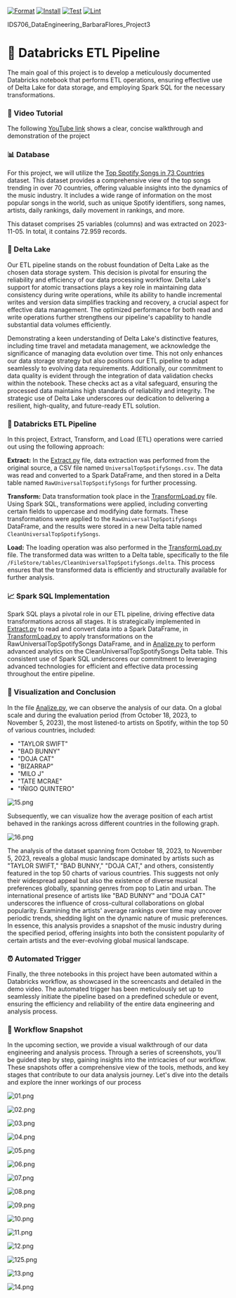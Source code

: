 [![Format](https://github.com/nogibjj/IDS706_DataEngineering_BarbaraFlores_Project3/actions/workflows/format.yml/badge.svg)](https://github.com/nogibjj/IDS706_DataEngineering_BarbaraFlores_Project3/actions/workflows/format.yml)
[![Install](https://github.com/nogibjj/IDS706_DataEngineering_BarbaraFlores_Project3/actions/workflows/install.yml/badge.svg)](https://github.com/nogibjj/IDS706_DataEngineering_BarbaraFlores_Project3/actions/workflows/install.yml)
[![Test](https://github.com/nogibjj/IDS706_DataEngineering_BarbaraFlores_Project3/actions/workflows/test.yml/badge.svg)](https://github.com/nogibjj/IDS706_DataEngineering_BarbaraFlores_Project3/actions/workflows/test.yml)
[![Lint](https://github.com/nogibjj/IDS706_DataEngineering_BarbaraFlores_Project3/actions/workflows/test.yml/badge.svg)](https://github.com/nogibjj/IDS706_DataEngineering_BarbaraFlores_Project3/actions/workflows/Lint.yml)



IDS706_DataEngineering_BarbaraFlores_Project3
# 📂  Databricks ETL Pipeline

The main goal of this project is to develop a meticulously documented Databricks notebook that performs ETL operations, ensuring effective use of Delta Lake for data storage, and employing Spark SQL for the necessary transformations.

### 🎥 Video Tutorial
The following [YouTube link](https://youtu.be/y9m9N-5twvY) shows a clear, concise walkthrough and demonstration of the project


### 📊 Database

For this project, we will utilize the [Top Spotify Songs in 73 Countries](https://www.kaggle.com/datasets/asaniczka/top-spotify-songs-in-73-countries-daily-updated/) dataset. This dataset provides a comprehensive view of the top songs trending in over 70 countries, offering valuable insights into the dynamics of the music industry. It includes a wide range of information on the most popular songs in the world, such as unique Spotify identifiers, song names, artists, daily rankings, daily movement in rankings, and more.

This dataset comprises 25 variables (columns) and was extracted on 2023-11-05. In total, it contains 72.959 records.

### 🚀 Delta Lake

Our ETL pipeline stands on the robust foundation of Delta Lake as the chosen data storage system. This decision is pivotal for ensuring the reliability and efficiency of our data processing workflow. Delta Lake's support for atomic transactions plays a key role in maintaining data consistency during write operations, while its ability to handle incremental writes and version data simplifies tracking and recovery, a crucial aspect for effective data management. The optimized performance for both read and write operations further strengthens our pipeline's capability to handle substantial data volumes efficiently.

Demonstrating a keen understanding of Delta Lake's distinctive features, including time travel and metadata management, we acknowledge the significance of managing data evolution over time. This not only enhances our data storage strategy but also positions our ETL pipeline to adapt seamlessly to evolving data requirements. Additionally, our commitment to data quality is evident through the integration of data validation checks within the notebook. These checks act as a vital safeguard, ensuring the processed data maintains high standards of reliability and integrity. The strategic use of Delta Lake underscores our dedication to delivering a resilient, high-quality, and future-ready ETL solution.


### 🔄 Databricks ETL Pipeline

In this project, Extract, Transform, and Load (ETL) operations were carried out using the following approach:

**Extract:**
In the [Extract.py](https://github.com/nogibjj/IDS706_DataEngineering_BarbaraFlores_Project3/blob/main/src/Extract.py) file, data extraction was performed from the original source, a CSV file named `UniversalTopSpotifySongs.csv`. The data was read and converted to a Spark DataFrame, and then stored in a Delta table named `RawUniversalTopSpotifySongs` for further processing.

**Transform:**
Data transformation took place in the [TransformLoad.py](https://github.com/nogibjj/IDS706_DataEngineering_BarbaraFlores_Project3/blob/main/src/TransformLoad.py) file. Using Spark SQL, transformations were applied, including converting certain fields to uppercase and modifying date formats. These transformations were applied to the `RawUniversalTopSpotifySongs` DataFrame, and the results were stored in a new Delta table named `CleanUniversalTopSpotifySongs`.

**Load:**
The loading operation was also performed in the [TransformLoad.py](https://github.com/nogibjj/IDS706_DataEngineering_BarbaraFlores_Project3/blob/main/src/TransformLoad.py) file. The transformed data was written to a Delta table, specifically to the file `/FileStore/tables/CleanUniversalTopSpotifySongs.delta`. This process ensures that the transformed data is efficiently and structurally available for further analysis.


### 📈 Spark SQL Implementation

Spark SQL plays a pivotal role in our ETL pipeline, driving effective data transformations across all stages. It is strategically implemented in [Extract.py](https://github.com/nogibjj/IDS706_DataEngineering_BarbaraFlores_Project3/blob/main/src/Extract.py)  to read and convert data into a Spark DataFrame, in [TransformLoad.py](https://github.com/nogibjj/IDS706_DataEngineering_BarbaraFlores_Project3/blob/main/src/TransformLoad.py) to apply transformations on the RawUniversalTopSpotifySongs DataFrame, and in [Analize.py](https://github.com/nogibjj/IDS706_DataEngineering_BarbaraFlores_Project3/blob/main/src/Analize.py)  to perform advanced analytics on the CleanUniversalTopSpotifySongs Delta table. This consistent use of Spark SQL underscores our commitment to leveraging advanced technologies for efficient and effective data processing throughout the entire pipeline.

### 🧐 Visualization and Conclusion
In the file [Analize.py](https://github.com/nogibjj/IDS706_DataEngineering_BarbaraFlores_Project3/blob/main/src/Analize.py), we can observe the analysis of our data. On a global scale and during the evaluation period (from October 18, 2023, to November 5, 2023), the most listened-to artists on Spotify, within the top 50 of various countries, included:

- "TAYLOR SWIFT"
- "BAD BUNNY"
- "DOJA CAT"
- "BIZARRAP"
- "MILO J"
- "TATE MCRAE"
- "IÑIGO QUINTERO"

![15.png](https://raw.githubusercontent.com/nogibjj/IDS706_DataEngineering_BarbaraFlores_Project3/main/images/15.png)  

Subsequently, we can visualize how the average position of each artist behaved in the rankings across different countries in the following graph.

![16.png](https://raw.githubusercontent.com/nogibjj/IDS706_DataEngineering_BarbaraFlores_Project3/main/images/16.png)  


The analysis of the dataset spanning from October 18, 2023, to November 5, 2023, reveals a global music landscape dominated by artists such as "TAYLOR SWIFT," "BAD BUNNY," "DOJA CAT," and others, consistently featured in the top 50 charts of various countries. This suggests not only their widespread appeal but also the existence of diverse musical preferences globally, spanning genres from pop to Latin and urban. The international presence of artists like "BAD BUNNY" and "DOJA CAT" underscores the influence of cross-cultural collaborations on global popularity. Examining the artists' average rankings over time may uncover periodic trends, shedding light on the dynamic nature of music preferences. In essence, this analysis provides a snapshot of the music industry during the specified period, offering insights into both the consistent popularity of certain artists and the ever-evolving global musical landscape.

### ⏰ Automated Trigger

Finally, the three notebooks in this project have been automated within a Databricks workflow, as showcased in the screencasts and detailed in the demo video. The automated trigger has been meticulously set up to seamlessly initiate the pipeline based on a predefined schedule or event, ensuring the efficiency and reliability of the entire data engineering and analysis process.

### 📸 Workflow Snapshot
In the upcoming section, we provide a visual walkthrough of our data engineering and analysis process. Through a series of screenshots, you'll be guided step by step, gaining insights into the intricacies of our workflow. These snapshots offer a comprehensive view of the tools, methods, and key stages that contribute to our data analysis journey. Let's dive into the details and explore the inner workings of our process

![01.png](https://raw.githubusercontent.com/nogibjj/IDS706_DataEngineering_BarbaraFlores_Project3/main/images/01.png)

![02.png](https://raw.githubusercontent.com/nogibjj/IDS706_DataEngineering_BarbaraFlores_Project3/main/images/02.png)

![03.png](https://raw.githubusercontent.com/nogibjj/IDS706_DataEngineering_BarbaraFlores_Project3/main/images/03.png)

![04.png](https://raw.githubusercontent.com/nogibjj/IDS706_DataEngineering_BarbaraFlores_Project3/main/images/04.png)

![05.png](https://raw.githubusercontent.com/nogibjj/IDS706_DataEngineering_BarbaraFlores_Project3/main/images/05.png)

![06.png](https://raw.githubusercontent.com/nogibjj/IDS706_DataEngineering_BarbaraFlores_Project3/main/images/06.png)

![07.png](https://raw.githubusercontent.com/nogibjj/IDS706_DataEngineering_BarbaraFlores_Project3/main/images/07.png)

![08.png](https://raw.githubusercontent.com/nogibjj/IDS706_DataEngineering_BarbaraFlores_Project3/main/images/08.png)

![09.png](https://raw.githubusercontent.com/nogibjj/IDS706_DataEngineering_BarbaraFlores_Project3/main/images/09.png)

![10.png](https://raw.githubusercontent.com/nogibjj/IDS706_DataEngineering_BarbaraFlores_Project3/main/images/10.png)

![11.png](https://raw.githubusercontent.com/nogibjj/IDS706_DataEngineering_BarbaraFlores_Project3/main/images/11.png)

![12.png](https://raw.githubusercontent.com/nogibjj/IDS706_DataEngineering_BarbaraFlores_Project3/main/images/12.png)

![125.png](https://raw.githubusercontent.com/nogibjj/IDS706_DataEngineering_BarbaraFlores_Project3/main/images/125.png)

![13.png](https://raw.githubusercontent.com/nogibjj/IDS706_DataEngineering_BarbaraFlores_Project3/main/images/13.png)

![14.png](https://raw.githubusercontent.com/nogibjj/IDS706_DataEngineering_BarbaraFlores_Project3/main/images/14.png)



